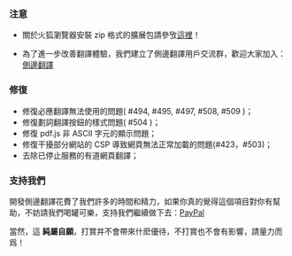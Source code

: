 ### 注意

-   關於火狐瀏覽器安裝 zip 格式的擴展包請參攷[這裡](https://github.com/EdgeTranslate/EdgeTranslate/blob/master/docs/wiki/zh_TW/%E8%87%B4%E7%81%AB%E7%8B%90%E7%94%A8%E6%88%B6.md)！

-   為了進一步改善翻譯體驗，我們建立了側邊翻譯用戶交流群，歡迎大家加入：[側邊翻譯](https://t.me/EdgeTranslate)

### 修復

-   修復必應翻譯無法使用的問題( #494, #495, #497, #508, #509 )；
-   修復劃詞翻譯按鈕的樣式問題( #504 )；
-   修復 pdf.js 非 ASCII 字元的顯示問題；
-   修復干擾部分網站的 CSP 導致網頁無法正常加載的問題(#423，#503)；
-   去除已停止服務的有道網頁翻譯；

### 支持我們

開發側邊翻譯花費了我們許多的時間和精力，如果你真的覺得這個項目對你有幫助，不妨請我們喝罐可樂，支持我們繼續做下去：[PayPal](https://paypal.me/EdgeTranslate)

當然，這 **純屬自願**，打賞并不會帶來什麽優待，不打賞也不會有影響，請量力而爲！
